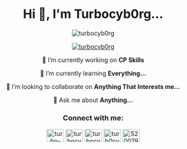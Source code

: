 <h1 align="center">Hi 👋, I'm Turbocyb0rg...</h1>
<p align="center"> <img src="https://komarev.com/ghpvc/?username=turbocyb0rg&label=Profile%20views&color=0e75b6&style=flat" alt="turbocyb0rg" /> </p>

<p align="center"> <a href="https://github.com/ryo-ma/github-profile-trophy"><img src="https://github-profile-trophy.vercel.app/?username=turbocyb0rg" alt="turbocyb0rg" /></a> </p>

<p align="center">🔭 I’m currently working on <strong>CP Skills</strong></p>
<p align="center">🌱 I’m currently learning <strong>Everything...</strong></p>
<p align="center">👯 I’m looking to collaborate on <strong>Anything That Interests me...</strong></p>
<p align="center">💬 Ask me about <strong>Anything...</strong></p>


<h3 align="center">Connect with me:</h3>
<p align="center">
<a href="https://linkedin.com/in/turbo-cyborg-978b3025b" target="blank"><img align="center" src="https://raw.githubusercontent.com/rahuldkjain/github-profile-readme-generator/master/src/images/icons/Social/linked-in-alt.svg" alt="turbo-cyborg-978b3025b" height="30" width="40" /></a>
<a href="https://www.codechef.com/users/turbocyb0rg" target="blank"><img align="center" src="https://cdn.jsdelivr.net/npm/simple-icons@3.1.0/icons/codechef.svg" alt="turbocyb0rg" height="30" width="40" /></a>
<a href="https://codeforces.com/profile/turbocyborg" target="blank"><img align="center" src="https://raw.githubusercontent.com/rahuldkjain/github-profile-readme-generator/master/src/images/icons/Social/codeforces.svg" alt="turbocyborg" height="30" width="40" /></a>
<a href="https://www.leetcode.com/turb0cyb0rg" target="blank"><img align="center" src="https://raw.githubusercontent.com/rahuldkjain/github-profile-readme-generator/master/src/images/icons/Social/leet-code.svg" alt="turb0cyb0rg" height="30" width="40" /></a>
<a href="https://discord.gg/520079621497159696" target="blank"><img align="center" src="https://raw.githubusercontent.com/rahuldkjain/github-profile-readme-generator/master/src/images/icons/Social/discord.svg" alt="520079621497159696" height="30" width="40" /></a>
</p>

